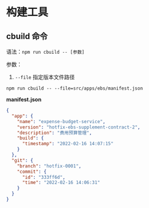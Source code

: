 # 构建工具
## cbuild 命令

语法：`npm run cbuild -- [参数]`

参数：
1. `--file` 指定版本文件路径

```shell
npm run cbuild -- --file=src/apps/ebs/manifest.json
```

**manifest.json**
```json
{
  "app": {
    "name": "expense-budget-service",
    "version": "hotfix-ebs-supplement-contract-2",
    "description": "费用预算管理",
    "build": {
      "timestamp": "2022-02-16 14:07:15"
    }
  },
  "git": {
    "branch": "hotfix-0001",
    "commit": {
      "id": "333ff6d",
      "time": "2022-02-16 14:06:31"
    }
  }
}
```